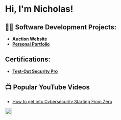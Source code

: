 <h1>Hi, I'm Nicholas! 

<h2>👨‍💻 Software Development Projects:</h2>

- <b>[Auction Website](https://github.com/NicholasMourning/AuctionWebsite) </b>
- <b>[Personal Portfolio](https://github.com/NicholasMourning/PersonalPortfolio) </b>

  

<h2> Certifications:</h2>

- <b>[Test-Out Security Pro](https://github.com/NicholasMourning/TestOutSecurityPro) </b>


<h2>📺 Popular YouTube Videos</h2>

- [How to get into Cybersecurity Starting From Zero](https://www.youtube.com/watch?v=a83ASGn_V_s)


[<img align="left" alt="JoshMadakor | LinkedIn" width="22px" src="https://cdn.jsdelivr.net/npm/simple-icons@v3/icons/linkedin.svg" />][linkedin]

[linkedin]: https://www.linkedin.com/in/nicholas-mourning-358946266/

